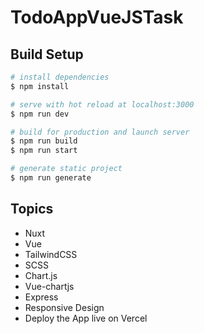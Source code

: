 # TodoAppVueJSTask

## Build Setup

```bash
# install dependencies
$ npm install

# serve with hot reload at localhost:3000
$ npm run dev

# build for production and launch server
$ npm run build
$ npm run start

# generate static project
$ npm run generate
```
## Topics

- Nuxt
- Vue
- TailwindCSS
- SCSS
- Chart.js
- Vue-chartjs
- Express
- Responsive Design
- Deploy the App live on Vercel
